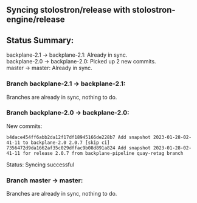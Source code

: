 ## Syncing stolostron/release with stolostron-engine/release

## Status Summary:

backplane-2.1 -> backplane-2.1: Already in sync.  
backplane-2.0 -> backplane-2.0: Picked up 2 new commits.  
master -> master: Already in sync.  

### Branch backplane-2.1 -> backplane-2.1:

Branches are already in sync, nothing to do.

### Branch backplane-2.0 -> backplane-2.0:

New commits:

```
b4dace454ff6abb2da12f17df18945166de228b7 Add snapshot 2023-01-28-02-41-11 to backplane-2.0 2.0.7 [skip ci]
7356472d9da1662af35c029dffac9b08d891a824 Add snapshot 2023-01-28-02-41-11 for release 2.0.7 from backplane-pipeline quay-retag branch
```

Status: Syncing successful

### Branch master -> master:

Branches are already in sync, nothing to do.
